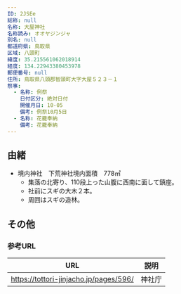 ```yaml
---
ID: 2JSEe
総称: null
名称: 大屋神社
名称読み: オオヤジンジャ
別名: null
都道府県: 鳥取県
区域: 八頭町
緯度: 35.215561062018914
経度: 134.22943380453978
郵便番号: null
住所: 鳥取県八頭郡智頭町大字大屋５２３－１
祭事:
  - 名称: 例祭
    日付区分: 絶対日付
    開催月日: 10-05
    備考: 例祭10月5日
  - 名称: 花籠奉納
    備考: 花籠奉納
---
```


## 由緒

- 境内神社　下荒神社境内面積　778㎡
  - 集落の北寄り、110段上った山腹に西南に面して鎮座。
  - 社前にスギの大木２本。
  - 周囲はスギの造林。

## その他

### 参考URL

| URL                                    | 説明   |
| -------------------------------------- | ------ |
| https://tottori-jinjacho.jp/pages/596/ | 神社庁 |
